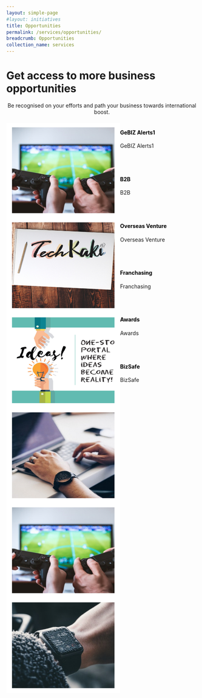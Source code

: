 ```yaml
---
layout: simple-page
#layout: initiatives
title: Opportunities
permalink: /services/opportunities/
breadcrumb: Opportunities
collection_name: services
---
```

<h1><div class="has-text-centered has-text-weight-bold">Get access to more business opportunities</div></h1>

<center>Be recognised on your efforts and path your business towards international boost.</center>

<div>

<div>
<img src="/images/programmes/products-and-services/7.jpg" align="left" style="width:300px;height:250px;">
<h4 style="color:black"><br />GeBIZ Alerts1</h4>
<span style="font-size:100%;">GeBIZ Alerts1<br /></span>
</div>
<br />
<br />

<div>
<img src="/images/programmes/products-and-services/5.jpg" align="left" style="width:300px;height:250px;">
<h4 style="color:black"><br />B2B</h4>
<span style="font-size:100%;">B2B<br /></span>
</div>
<br />
<br />

<div>
<img src="/images/programmes/products-and-services/3.jpg" align="left" style="width:300px;height:250px;">
<h4 style="color:black"><br />Overseas Venture</h4>
<span style="font-size:100%;">Overseas Venture<br /></span>
</div>
<br />
<br />

<div>
<img src="/images/programmes/products-and-services/2.jpg" align="left" style="width:300px;height:250px;">
<h4 style="color:black"><br />Franchasing</h4>
<span style="font-size:100%;">Franchasing<br /></span>
</div>
<br />
<br />

<div>
<img src="/images/programmes/products-and-services/7.jpg" align="left" style="width:300px;height:250px;">
<h4 style="color:black"><br />Awards</h4>
<span style="font-size:100%;">Awards<br /></span>
</div>
<br />
<br />

<div>
<img src="/images/programmes/products-and-services/6.jpg" align="left" style="width:300px;height:250px;">
<h4 style="color:black"><br />BizSafe</h4>
<span style="font-size:100%;">BizSafe<br /></span>
</div>
